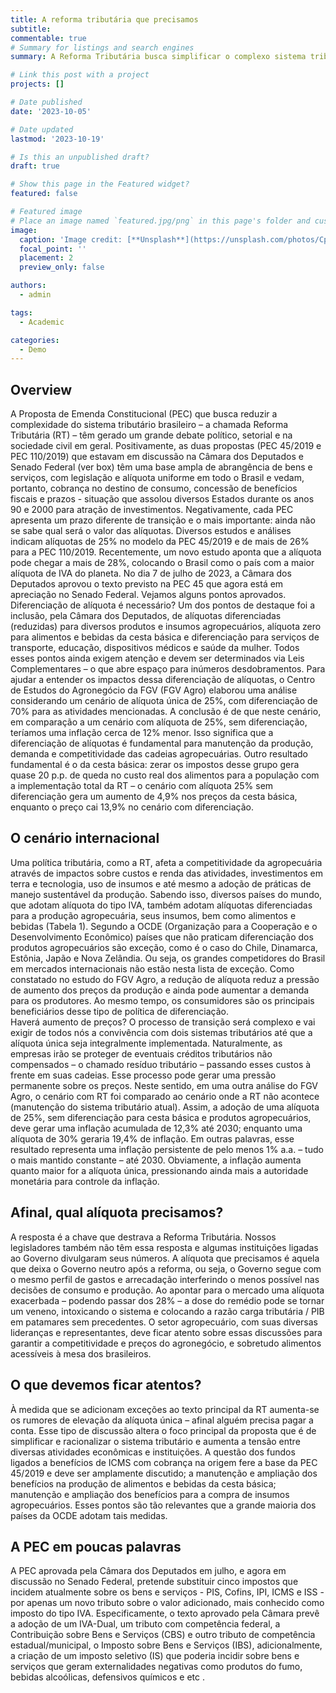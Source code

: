 ```yaml
---
title: A reforma tributária que precisamos
subtitle:
commentable: true
# Summary for listings and search engines
summary: A Reforma Tributária busca simplificar o complexo sistema tributário do Brasil, substituindo cinco impostos por apenas um novo tributo sobre o valor adicionado (IVA). O principal desafio é encontrar a alíquota ideal para um sistema tributário equilibrado, justo e competitivo. Estudo realizado pelo Centro de Estudos do Agronegócio da FGV (FGV Agro) aponta que a adoção uma alíquota reduzida para algumas atividades – entre elas produtos e insumos do agro – é fundamental para manutenção da produção, demanda e competitividade das cadeias agropecuárias. Como exemplo, zerar os impostos sobre a cesta básica gera quase 20 p.p. de queda no custo real dos alimentos para a população.

# Link this post with a project
projects: []

# Date published
date: '2023-10-05'

# Date updated
lastmod: '2023-10-19'

# Is this an unpublished draft?
draft: true

# Show this page in the Featured widget?
featured: false

# Featured image
# Place an image named `featured.jpg/png` in this page's folder and customize its options here.
image:
  caption: 'Image credit: [**Unsplash**](https://unsplash.com/photos/CpkOjOcXdUY)'
  focal_point: ''
  placement: 2
  preview_only: false

authors:
  - admin

tags:
  - Academic

categories:
  - Demo
---
```


## Overview

A Proposta de Emenda Constitucional (PEC) que busca reduzir a complexidade do sistema tributário brasileiro – a chamada Reforma Tributária (RT) – têm gerado um grande debate político, setorial e na sociedade civil em geral. Positivamente, as duas propostas (PEC 45/2019 e PEC 110/2019) que estavam em discussão na Câmara dos Deputados e Senado Federal (ver box) têm uma base ampla de abrangência de bens e serviços, com legislação e alíquota uniforme em todo o Brasil e vedam, portanto, cobrança no destino de consumo, concessão de benefícios fiscais e prazos - situação que assolou diversos Estados durante os anos 90 e 2000 para atração de investimentos. Negativamente, cada PEC apresenta um prazo diferente de transição e o mais importante: ainda não se sabe qual será o valor das alíquotas.
Diversos estudos e análises indicam alíquotas de 25% no modelo da PEC 45/2019 e de mais de 26% para a PEC 110/2019. Recentemente, um novo estudo aponta que a alíquota pode chegar a mais de 28%, colocando o Brasil como o país com a maior alíquota de IVA do planeta.
No dia 7 de julho de 2023, a Câmara dos Deputados aprovou o texto previsto na PEC 45 que agora está em apreciação no Senado Federal. Vejamos alguns pontos aprovados.
Diferenciação de alíquota é necessário?
Um dos pontos de destaque foi a inclusão, pela Câmara dos Deputados, de alíquotas diferenciadas (reduzidas) para diversos produtos e insumos agropecuários, alíquota zero para alimentos e bebidas da cesta básica e diferenciação para serviços de transporte, educação, dispositivos médicos e saúde da mulher. Todos esses pontos ainda exigem atenção e devem ser determinados via Leis Complementares – o que abre espaço para inúmeros desdobramentos.
Para ajudar a entender os impactos dessa diferenciação de alíquotas, o Centro de Estudos do Agronegócio da FGV (FGV Agro) elaborou uma análise considerando um cenário de alíquota única de 25%, com diferenciação de 70% para as atividades mencionadas. A conclusão é de que neste cenário, em comparação a um cenário com alíquota de 25%, sem diferenciação, teríamos uma inflação cerca de 12% menor. Isso significa que a diferenciação de alíquotas é fundamental para manutenção da produção, demanda e competitividade das cadeias agropecuárias.
Outro resultado fundamental é o da cesta básica: zerar os impostos desse grupo gera quase 20 p.p. de queda no custo real dos alimentos para a população com a implementação total da RT – o cenário com alíquota 25% sem diferenciação gera um aumento de 4,9% nos preços da cesta básica, enquanto o preço cai 13,9% no cenário com diferenciação.


## O cenário internacional
Uma política tributária, como a RT, afeta a competitividade da agropecuária através de impactos sobre custos e renda das atividades, investimentos em terra e tecnologia, uso de insumos e até mesmo a adoção de práticas de manejo sustentável da produção. Sabendo isso, diversos países do mundo, que adotam alíquota do tipo IVA, também adotam alíquotas diferenciadas para a produção agropecuária, seus insumos, bem como alimentos e bebidas (Tabela 1).
Segundo a OCDE (Organização para a Cooperação e o Desenvolvimento Econômico) países que não praticam diferenciação dos produtos agropecuários são exceção, como é o caso do Chile, Dinamarca, Estônia, Japão e Nova Zelândia. Ou seja, os grandes competidores do Brasil em mercados internacionais não estão nesta lista de exceção.
Como constatado no estudo do FGV Agro, a redução de alíquota reduz a pressão de aumento dos preços da produção e ainda pode aumentar a demanda para os produtores. Ao mesmo tempo, os consumidores são os principais beneficiários desse tipo de política de diferenciação.  
Haverá aumento de preços?
O processo de transição será complexo e vai exigir de todos nós a convivência com dois sistemas tributários até que a alíquota única seja integralmente implementada. Naturalmente, as empresas irão se proteger de eventuais créditos tributários não compensados – o chamado resíduo tributário – passando esses custos à frente em suas cadeias. Esse processo pode gerar uma pressão permanente sobre os preços.
Neste sentido, em uma outra análise do FGV Agro, o cenário com RT foi comparado ao cenário onde a RT não acontece (manutenção do sistema tributário atual). Assim, a adoção de uma alíquota de 25%, sem diferenciação para cesta básica e produtos agropecuários, deve gerar uma inflação acumulada de 12,3% até 2030; enquanto uma alíquota de 30% geraria 19,4% de inflação. Em outras palavras, esse resultado representa uma inflação persistente de pelo menos 1% a.a. – tudo o mais mantido constante – até 2030. Obviamente, a inflação aumenta quanto maior for a alíquota única, pressionando ainda mais a autoridade monetária para controle da inflação.  

## Afinal, qual alíquota precisamos?
A resposta é a chave que destrava a Reforma Tributária. Nossos legisladores também não têm essa resposta e algumas instituições ligadas ao Governo divulgaram seus números. A alíquota que precisamos é aquela que deixa o Governo neutro após a reforma, ou seja, o Governo segue com o mesmo perfil de gastos e arrecadação interferindo o menos possível nas decisões de consumo e produção.
Ao apontar para o mercado uma alíquota exacerbada – podendo passar dos 28% – a dose do remédio pode se tornar um veneno, intoxicando o sistema e colocando a razão carga tributária / PIB em patamares sem precedentes.
O setor agropecuário, com suas diversas lideranças e representantes, deve ficar atento sobre essas discussões para garantir a competitividade e preços do agronegócio, e sobretudo alimentos acessíveis à mesa dos brasileiros.

## O que devemos ficar atentos?
À medida que se adicionam exceções ao texto principal da RT aumenta-se os rumores de elevação da alíquota única – afinal alguém precisa pagar a conta. Esse tipo de discussão altera o foco principal da proposta que é de simplificar e racionalizar o sistema tributário e aumenta a tensão entre diversas atividades econômicas e instituições. A questão dos fundos ligados a benefícios de ICMS com cobrança na origem fere a base da PEC 45/2019 e deve ser amplamente discutido; a manutenção e ampliação dos benefícios na produção de alimentos e bebidas da cesta básica; manutenção e ampliação dos benefícios para a compra de insumos agropecuários. Esses pontos são tão relevantes que a grande maioria dos países da OCDE adotam tais medidas.

## A PEC em poucas palavras
A PEC aprovada pela Câmara dos Deputados em julho, e agora em discussão no Senado Federal, pretende substituir cinco impostos que incidem atualmente sobre os bens e serviços - PIS, Cofins, IPI, ICMS e ISS - por apenas um novo tributo sobre o valor adicionado, mais conhecido como imposto do tipo IVA.
Especificamente, o texto aprovado pela Câmara prevê a adoção de um IVA-Dual, um tributo com competência federal, a Contribuição sobre Bens e Serviços (CBS) e outro tributo de competência estadual/municipal, o Imposto sobre Bens e Serviços (IBS), adicionalmente, a criação de um imposto seletivo (IS) que poderia incidir sobre bens e serviços que geram externalidades negativas como produtos do fumo, bebidas alcoólicas, defensivos químicos e etc .
